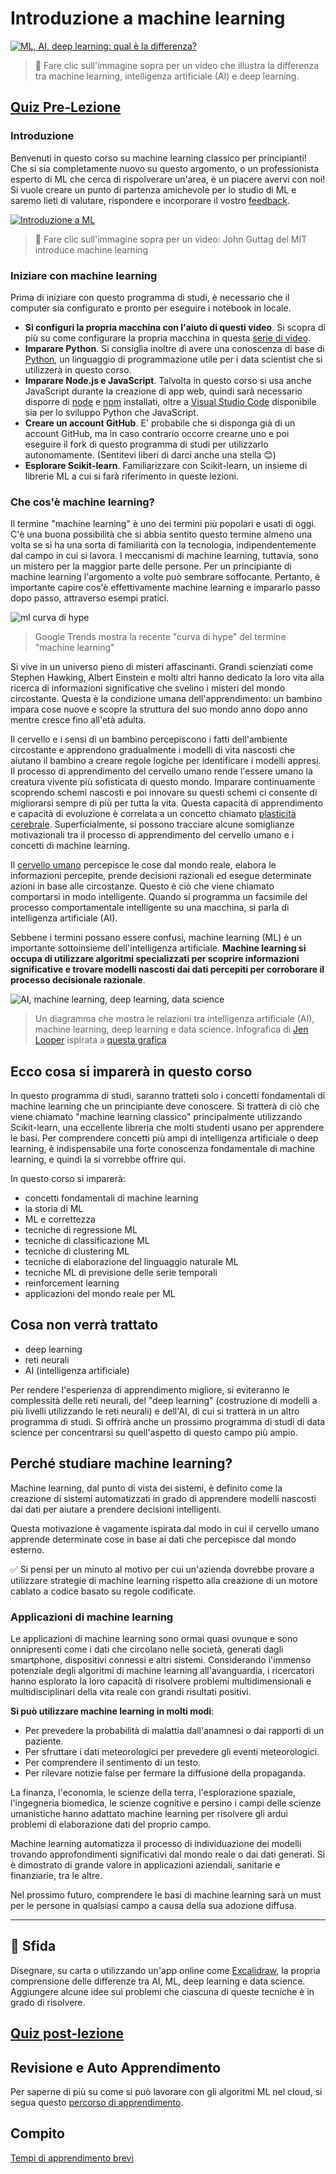 # Introduzione a machine learning

[![ML, AI, deep learning: qual è la differenza?](https://img.youtube.com/vi/lTd9RSxS9ZE/0.jpg)](https://youtu.be/lTd9RSxS9ZE "ML, AI, deep learning: qual è la differenza?")

> 🎥 Fare clic sull'immagine sopra per un video che illustra la differenza tra machine learning, intelligenza artificiale (AI) e deep learning.

## [Quiz Pre-Lezione](https://jolly-sea-0a877260f.azurestaticapps.net/quiz/1/)

### Introduzione

Benvenuti in questo corso su machine learning classico per principianti! Che si sia completamente nuovo su questo argomento, o un professionista esperto di ML che cerca di rispolverare un'area, è un piacere avervi con noi! Si vuole creare un punto di partenza amichevole per lo studio di ML e saremo lieti di valutare, rispondere e incorporare il vostro [feedback](https://github.com/microsoft/ML-For-Beginners/discussions).

[![Introduzione a ML](https://img.youtube.com/vi/h0e2HAPTGF4/0.jpg)](https://youtu.be/h0e2HAPTGF4 " Introduzione a ML")

> 🎥 Fare clic sull'immagine sopra per un video: John Guttag del MIT introduce machine learning

### Iniziare con machine learning

Prima di iniziare con questo programma di studi, è necessario che il computer sia configurato e pronto per eseguire i notebook in locale.

- **Si configuri la propria macchina con l'aiuto di questi video**. Si scopra di più su come configurare la propria macchina in questa [serie di video](https://www.youtube.com/playlist?list=PLlrxD0HtieHhS8VzuMCfQD4uJ9yne1mE6).
- **Imparare Python**. Si consiglia inoltre di avere una conoscenza di base di [Python](https://docs.microsoft.com/learn/paths/python-language/?WT.mc_id=academic-15963-cxa), un linguaggio di programmazione utile per i data scientist che si utilizzerà in questo corso.
- **Imparare Node.js e JavaScript**. Talvolta in questo corso si usa anche JavaScript durante la creazione di app web, quindi sarà necessario disporre di [node](https://nodejs.org) e [npm](https://www.npmjs.com/) installati, oltre a [Visual Studio Code](https://code.visualstudio.com/) disponibile sia per lo sviluppo Python che JavaScript.
- **Creare un account GitHub**. E' probabile che si [](https://github.com)disponga già di un account GitHub, ma in caso contrario occorre crearne uno e poi eseguire il fork di questo programma di studi per utilizzarlo autonomamente. (Sentitevi liberi di darci anche una stella 😊)
- **Esplorare Scikit-learn**. Familiarizzare con Scikit-learn,[]([https://scikit-learn.org/stable/user_guide.html) un insieme di librerie ML a cui si farà riferimento in queste lezioni.

### Che cos'è machine learning?

Il termine "machine learning" è uno dei termini più popolari e usati di oggi. C'è una buona possibilità che si abbia sentito questo termine almeno una volta se si ha una sorta di familiarità con la tecnologia, indipendentemente dal campo in cui si lavora. I meccanismi di machine learning, tuttavia, sono un mistero per la maggior parte delle persone. Per un principiante di machine learning l'argomento a volte può sembrare soffocante. Pertanto, è importante capire cos'è effettivamente machine learning e impararlo passo dopo passo, attraverso esempi pratici.

![ml curva di hype](../images/hype.png)

> Google Trends mostra la recente "curva di hype" del termine "machine learning"

Si vive in un universo pieno di misteri affascinanti. Grandi scienziati come Stephen Hawking, Albert Einstein e molti altri hanno dedicato la loro vita alla ricerca di informazioni significative che svelino i misteri del mondo circostante. Questa è la condizione umana dell'apprendimento: un bambino impara cose nuove e scopre la struttura del suo mondo anno dopo anno mentre cresce fino all'età adulta.

Il cervello e i sensi di un bambino percepiscono i fatti dell'ambiente circostante e apprendono gradualmente i modelli di vita nascosti che aiutano il bambino a creare regole logiche per identificare i modelli appresi. Il processo di apprendimento del cervello umano rende l'essere umano la creatura vivente più sofisticata di questo mondo. Imparare continuamente scoprendo schemi nascosti e poi innovare su questi schemi ci consente di migliorarsi sempre di più per tutta la vita. Questa capacità di apprendimento e capacità di evoluzione è correlata a un concetto chiamato [plasticità cerebrale](https://www.simplypsychology.org/brain-plasticity.html). Superficialmente, si possono tracciare alcune somiglianze motivazionali tra il processo di apprendimento del cervello umano e i concetti di machine learning.

Il [cervello umano](https://www.livescience.com/29365-human-brain.html) percepisce le cose dal mondo reale, elabora le informazioni percepite, prende decisioni razionali ed esegue determinate azioni in base alle circostanze. Questo è ciò che viene chiamato comportarsi in modo intelligente. Quando si programma un facsimile del processo comportamentale intelligente su una macchina, si parla di intelligenza artificiale (AI).

Sebbene i termini possano essere confusi, machine learning (ML) è un importante sottoinsieme dell'intelligenza artificiale. **Machine learning si occupa di utilizzare algoritmi specializzati per scoprire informazioni significative e trovare modelli nascosti dai dati percepiti per corroborare il processo decisionale razionale**.

![AI, machine learning, deep learning, data science](../images/ai-ml-ds.png)

> Un diagramma che mostra le relazioni tra intelligenza artificiale (AI), machine learning, deep learning e data science. Infografica di [Jen Looper](https://twitter.com/jenlooper) ispirata a [questa grafica](https://softwareengineering.stackexchange.com/questions/366996/distinction-between-ai-ml-neural-networks-deep-learning-and-data-mining)

## Ecco cosa si imparerà in questo corso

In questo programma di studi, saranno tratteti solo i concetti fondamentali di machine learning che un principiante deve conoscere. Si tratterà di ciò che viene chiamato "machine learning classico" principalmente utilizzando Scikit-learn, una eccellente libreria che molti studenti usano per apprendere le basi. Per comprendere concetti più ampi di intelligenza artificiale o deep learning, è indispensabile una forte conoscenza fondamentale di machine learning, e quindi la si vorrebbe offrire qui.

In questo corso si imparerà:

- concetti fondamentali di machine learning
- la storia di ML
- ML e correttezza
- tecniche di regressione ML
- tecniche di classificazione ML
- tecniche di clustering ML
- tecniche di elaborazione del linguaggio naturale ML
- tecniche ML di previsione delle serie temporali
- reinforcement learning
- applicazioni del mondo reale per ML
## Cosa non verrà trattato

- deep learning
- reti neurali
- AI (intelligenza artificiale)

Per rendere l'esperienza di apprendimento migliore, si eviteranno le complessità delle reti neurali, del "deep learning" (costruzione di modelli a più livelli utilizzando le reti neurali) e dell'AI, di cui si tratterà in un altro programma di studi. Si offrirà anche un prossimo programma di studi di data science per concentrarsi su quell'aspetto di questo campo più ampio.
## Perché studiare machine learning?

Machine learning, dal punto di vista dei sistemi, è definito come la creazione di sistemi automatizzati in grado di apprendere modelli nascosti dai dati per aiutare a prendere decisioni intelligenti.

Questa motivazione è vagamente ispirata dal modo in cui il cervello umano apprende determinate cose in base ai dati che percepisce dal mondo esterno.

✅ Si pensi per un minuto al motivo per cui un'azienda dovrebbe provare a utilizzare strategie di machine learning rispetto alla creazione di un motore cablato a codice basato su regole codificate.

### Applicazioni di machine learning

Le applicazioni di machine learning sono ormai quasi ovunque e sono onnipresenti come i dati che circolano nelle società, generati dagli smartphone, dispositivi connessi e altri sistemi. Considerando l'immenso potenziale degli algoritmi di machine learning all'avanguardia, i ricercatori hanno esplorato la loro capacità di risolvere problemi multidimensionali e multidisciplinari della vita reale con grandi risultati positivi.

**Si può utilizzare machine learning in molti modi**:

- Per prevedere la probabilità di malattia dall'anamnesi o dai rapporti di un paziente.
- Per sfruttare i dati meteorologici per prevedere gli eventi meteorologici.
- Per comprendere il sentimento di un testo.
- Per rilevare notizie false per fermare la diffusione della propaganda.

La finanza, l'economia, le scienze della terra, l'esplorazione spaziale, l'ingegneria biomedica, le scienze cognitive e persino i campi delle scienze umanistiche hanno adattato machine learning per risolvere gli ardui problemi di elaborazione dati del proprio campo.

Machine learning automatizza il processo di individuazione dei modelli trovando approfondimenti significativi dal mondo reale o dai dati generati. Si è dimostrato di grande valore in applicazioni aziendali, sanitarie e finanziarie, tra le altre.

Nel prossimo futuro, comprendere le basi di machine learning sarà un must per le persone in qualsiasi campo a causa della sua adozione diffusa.

---
## 🚀 Sfida

Disegnare, su carta o utilizzando un'app online come [Excalidraw](https://excalidraw.com/), la propria comprensione delle differenze tra AI, ML, deep learning e data science. Aggiungere alcune idee sui problemi che ciascuna di queste tecniche è in grado di risolvere.

## [Quiz post-lezione](https://jolly-sea-0a877260f.azurestaticapps.net/quiz/2/)

## Revisione e Auto Apprendimento

Per saperne di più su come si può lavorare con gli algoritmi ML nel cloud, si segua questo [percorso di apprendimento](https://docs.microsoft.com/learn/paths/create-no-code-predictive-models-azure-machine-learning/?WT.mc_id=academic-15963-cxa).

## Compito

[Tempi di apprendimento brevi](assignment.it.md)
